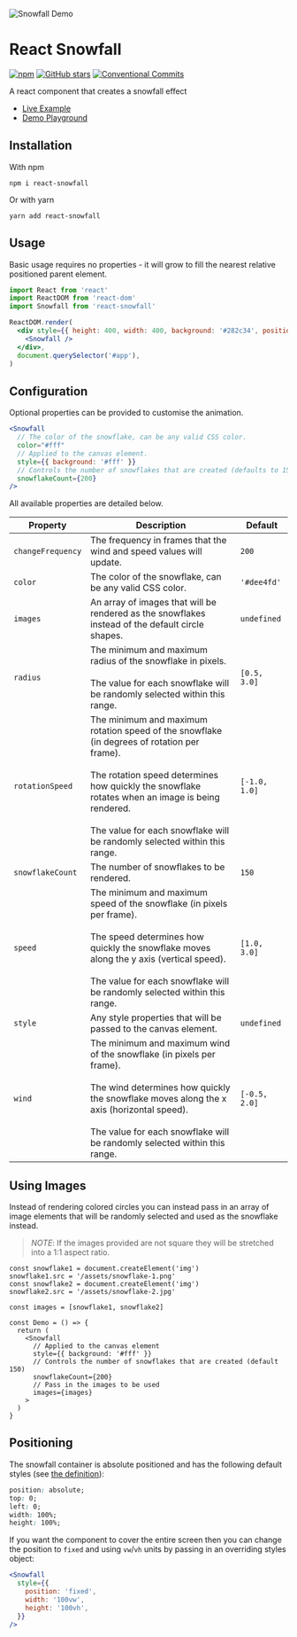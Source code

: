 ![Snowfall Demo](./assets/snowfall-demo-banner.gif)

# React Snowfall

[![npm](https://img.shields.io/npm/v/react-snowfall.svg)](https://www.npmjs.com/package/react-snowfall)
[![GitHub stars](https://img.shields.io/github/stars/cahilfoley/react-snowfall.svg)](https://github.com/cahilfoley/react-snowfall/stargazers)
[![Conventional Commits](https://img.shields.io/badge/Conventional%20Commits-1.0.0-yellow.svg)](https://conventionalcommits.org)

A react component that creates a snowfall effect

- [Live Example](https://cahilfoley.github.io/react-snowfall)
- [Demo Playground](https://codesandbox.io/s/github/cahilfoley/react-snowfall/tree/v1.1.2/demo)

## Installation

With npm

```
npm i react-snowfall
```

Or with yarn

```
yarn add react-snowfall
```

## Usage

Basic usage requires no properties - it will grow to fill the nearest relative positioned parent element.

```jsx
import React from 'react'
import ReactDOM from 'react-dom'
import Snowfall from 'react-snowfall'

ReactDOM.render(
  <div style={{ height: 400, width: 400, background: '#282c34', position: 'relative' }}>
    <Snowfall />
  </div>,
  document.querySelector('#app'),
)
```

## Configuration

Optional properties can be provided to customise the animation.

```jsx
<Snowfall
  // The color of the snowflake, can be any valid CSS color.
  color="#fff"
  // Applied to the canvas element.
  style={{ background: '#fff' }}
  // Controls the number of snowflakes that are created (defaults to 150).
  snowflakeCount={200}
/>
```

All available properties are detailed below.

| Property          | Description                                                                                                                                                                                                                                                                              | Default       |
| ----------------- | ---------------------------------------------------------------------------------------------------------------------------------------------------------------------------------------------------------------------------------------------------------------------------------------- | ------------- |
| `changeFrequency` | The frequency in frames that the wind and speed values will update.                                                                                                                                                                                                                      | `200`         |
| `color`           | The color of the snowflake, can be any valid CSS color.                                                                                                                                                                                                                                  | `'#dee4fd'`   |
| `images`          | An array of images that will be rendered as the snowflakes instead of the default circle shapes.                                                                                                                                                                                         | `undefined`   |
| `radius`          | The minimum and maximum radius of the snowflake in pixels.<br/><br/>The value for each snowflake will be randomly selected within this range.                                                                                                                                            | `[0.5, 3.0]`  |
| `rotationSpeed`   | The minimum and maximum rotation speed of the snowflake (in degrees of rotation per frame).<br/><br/>The rotation speed determines how quickly the snowflake rotates when an image is being rendered.<br/><br/>The value for each snowflake will be randomly selected within this range. | `[-1.0, 1.0]` |
| `snowflakeCount`  | The number of snowflakes to be rendered.                                                                                                                                                                                                                                                 | `150`         |
| `speed`           | The minimum and maximum speed of the snowflake (in pixels per frame).<br/><br/>The speed determines how quickly the snowflake moves along the y axis (vertical speed).<br/><br/>The value for each snowflake will be randomly selected within this range.                                | `[1.0, 3.0]`  |
| `style`           | Any style properties that will be passed to the canvas element.                                                                                                                                                                                                                          | `undefined`   |
| `wind`            | The minimum and maximum wind of the snowflake (in pixels per frame).<br/><br/>The wind determines how quickly the snowflake moves along the x axis (horizontal speed).<br/><br/>The value for each snowflake will be randomly selected within this range.                                | `[-0.5, 2.0]` |

## Using Images

Instead of rendering colored circles you can instead pass in an array of image elements
that will be randomly selected and used as the snowflake instead.

> _NOTE_: If the images provided are not square they will be stretched into a 1:1 aspect ratio.

```tsx
const snowflake1 = document.createElement('img')
snowflake1.src = '/assets/snowflake-1.png'
const snowflake2 = document.createElement('img')
snowflake2.src = '/assets/snowflake-2.jpg'

const images = [snowflake1, snowflake2]

const Demo = () => {
  return (
    <Snowfall
      // Applied to the canvas element
      style={{ background: '#fff' }}
      // Controls the number of snowflakes that are created (default 150)
      snowflakeCount={200}
      // Pass in the images to be used
      images={images}
    >
  )
}
```

## Positioning

The snowfall container is absolute positioned and has the following default styles (see [the definition](https://github.com/cahilfoley/react-snowfall/blob/a8e865e82cac3221930773cdfd6b90eeb0b34247/src/config.ts#L4-L10)):

```css
position: absolute;
top: 0;
left: 0;
width: 100%;
height: 100%;
```

If you want the component to cover the entire screen then you can change the position to `fixed` and using `vw`/`vh` units by passing in an overriding styles object:

```jsx
<Snowfall
  style={{
    position: 'fixed',
    width: '100vw',
    height: '100vh',
  }}
/>
```
